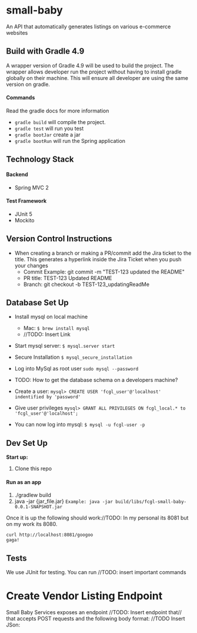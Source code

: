 # small-baby
An API that automatically generates listings on various e-commerce websites

## Build with Gradle 4.9

A wrapper version of Gradle 4.9 will be used to build the project. The wrapper
allows developer run the project without having to install gradle globally on their machine. This will ensure all developer are using the same version on gradle.
#### Commands
Read the gradle docs for more information
- ```gradle build``` will compile the project.
- ```gradle test``` will run you test
- ```gradle bootJar``` create a jar
- ```gradle bootRun``` will run the Spring application

## Technology Stack
#### Backend
- Spring MVC 2

#### Test Framework
- JUnit 5
- Mockito

## Version Control Instructions
- When creating a branch or making a PR/commit add the Jira ticket to the title. This generates a hyperlink inside the Jira Ticket when you push your changes
  - Commit Example: git commit -m "TEST-123 updated the README"
  - PR title: TEST-123 Updated README
  - Branch: git checkout -b TEST-123_updatingReadMe

## Database Set Up
* Install mysql on local machine
    * Mac: ```$ brew install mysql```
    * //TODO: Insert Link
* Start mysql server:  ```$ mysql.server start```
    
* Secure Installation ```$ mysql_secure_installation```
   
* Log into MySql as root user ```sudo mysql --password```

* TODO: How to get the database schema on a developers machine?

* Create a user: ```mysql> CREATE USER 'fcgl_user'@'localhost' indentified by 'password'```

* Give user privileges ```mysql> GRANT ALL PRIVILEGES ON fcgl_local.* to 'fcgl_user'@'localhost'; ```

* You can now log into mysql:
```$ mysql -u fcgl-user -p```

## Dev Set Up

**Start up:**
1. Clone this repo

#### Run as an app
1. ./gradlew build
2. java -jar {jar_file.jar} ```Example: java -jar build/libs/fcgl-small-baby-0.0.1-SNAPSHOT.jar``` 

Once it is up the following should work://TODO: In my personal its 8081 but on my work its 8080. 
```
curl http://localhost:8081/googoo
gaga!
```

## Tests

We use JUnit for testing. You can run //TODO: insert important commands

# Create Vendor Listing Endpoint
Small Baby Services exposes an endpoint //TODO: Insert endpoint that// that accepts POST requests 
and the following body format:
//TODO Insert JSon:








